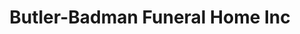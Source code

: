 ---
title: "Butler-Badman Funeral Home Inc"
url: /syracuse/butler-badman-funeral-home-inc/
shop: Bestattungen
---